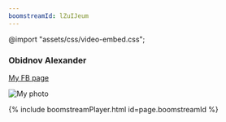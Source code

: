 ```yaml
---
boomstreamId: lZuIJeum
---
```

@import "assets/css/video-embed.css";

### Obidnov Alexander

[My FB page](https://www.facebook.com/obidnov)

![My photo](https://obidnov.ru/obidnov.jpg)

{% include boomstreamPlayer.html id=page.boomstreamId %}
